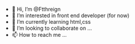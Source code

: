 - 👋 Hi, I’m @Ftthreign
- 👀 I’m interested in front end developer (for now)
- 🌱 I’m currently learning html,css
- 💞️ I’m looking to collaborate on ...
- 📫 How to reach me ...

<!---
Ftthreign/Ftthreign is a ✨ special ✨ repository because its `README.md` (this file) appears on your GitHub profile.
You can click the Preview link to take a look at your changes.
--->
